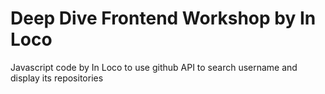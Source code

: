 # Deep Dive Frontend Workshop by In Loco

Javascript code by In Loco to use github API to search username and display its repositories